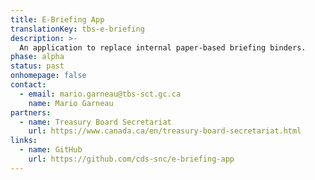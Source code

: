 ```yaml
---
title: E-Briefing App
translationKey: tbs-e-briefing
description: >-
  An application to replace internal paper-based briefing binders.
phase: alpha
status: past
onhomepage: false
contact:
  - email: mario.garneau@tbs-sct.gc.ca
    name: Mario Garneau
partners:
  - name: Treasury Board Secretariat
    url: https://www.canada.ca/en/treasury-board-secretariat.html
links:
  - name: GitHub
    url: https://github.com/cds-snc/e-briefing-app
---
```

